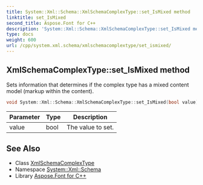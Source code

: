 ```yaml
---
title: System::Xml::Schema::XmlSchemaComplexType::set_IsMixed method
linktitle: set_IsMixed
second_title: Aspose.Font for C++
description: 'System::Xml::Schema::XmlSchemaComplexType::set_IsMixed method. Sets information that determines if the complex type has a mixed content model (markup within the content) in C++.'
type: docs
weight: 600
url: /cpp/system.xml.schema/xmlschemacomplextype/set_ismixed/
---
```

## XmlSchemaComplexType::set_IsMixed method


Sets information that determines if the complex type has a mixed content model (markup within the content).

```cpp
void System::Xml::Schema::XmlSchemaComplexType::set_IsMixed(bool value) override
```


| Parameter | Type | Description |
| --- | --- | --- |
| value | bool | The value to set. |

## See Also

* Class [XmlSchemaComplexType](../)
* Namespace [System::Xml::Schema](../../)
* Library [Aspose.Font for C++](../../../)
